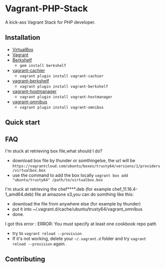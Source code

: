 # Vagrant-PHP-Stack

A kick-ass Vagrant Stack for PHP developer.


## Installation

* [VirtualBox](https://www.virtualbox.org)
* [Vagrant](http://vagrantup.com)
* [Berkshelf](http://berkshelf.com)
  * `gem install berkshelf`
* [vagrant-cachier](https://github.com/fgrehm/vagrant-cachier)
  * `vagrant plugin install vagrant-cachier`
* [vagrant-berkshelf](https://github.com/riotgames/vagrant-berkshelf)
  * `vagrant plugin install vagrant-berkshelf`
* [vagrant-hostmanager](https://github.com/smdahlen/vagrant-hostmanager)
  * `vagrant plugin install vagrant-hostmanager`
* [vagrant-omnibus](https://github.com/schisamo/vagrant-omnibus)
  * `vagrant plugin install vagrant-omnibus`


## Quick start

## FAQ

I'm stuck at retrieving box file,what should I do?

* download box file by thunder or somthingelse, the url will be `https://vagrantcloud.com/ubuntu/boxes/trusty64/versions/1/providers/virtualbox.box`
* use the command to add the box locally `vagrant box add "ubuntu/trusty64" /path/to/virtualbox.box`

I'm stuck at retrieving the chef****.deb (for example chef_11.16.4-1_amd64.deb) file at amazone s3,you can do somthing like this:

* download the file from anywhere else (for example by thunder)
* put it into ~/.vagrant.d/cache/ubuntu/trusty64/vagrant_omnibus
* done.

I got this error : ERROR: You must specify at least one cookbook repo path

* try to `vagrant reload --provision`
* If it's not working, delete your `~/.vagrant.d` folder and try `vagrant reload --provision` again.

## Contributing


